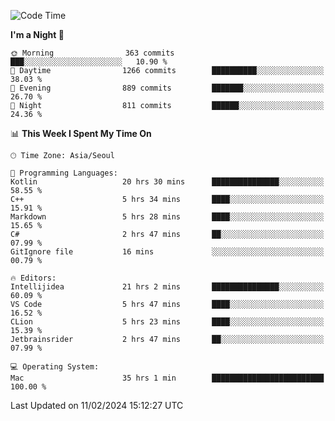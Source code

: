 <!--START_SECTION:waka-->
![Code Time](http://img.shields.io/badge/Code%20Time-329%20hrs%2044%20mins-blue)

**I'm a Night 🦉** 

```text
🌞 Morning                363 commits         ███░░░░░░░░░░░░░░░░░░░░░░   10.90 % 
🌆 Daytime                1266 commits        ██████████░░░░░░░░░░░░░░░   38.03 % 
🌃 Evening                889 commits         ███████░░░░░░░░░░░░░░░░░░   26.70 % 
🌙 Night                  811 commits         ██████░░░░░░░░░░░░░░░░░░░   24.36 % 
```


📊 **This Week I Spent My Time On** 

```text
🕑︎ Time Zone: Asia/Seoul

💬 Programming Languages: 
Kotlin                   20 hrs 30 mins      ███████████████░░░░░░░░░░   58.55 % 
C++                      5 hrs 34 mins       ████░░░░░░░░░░░░░░░░░░░░░   15.91 % 
Markdown                 5 hrs 28 mins       ████░░░░░░░░░░░░░░░░░░░░░   15.65 % 
C#                       2 hrs 47 mins       ██░░░░░░░░░░░░░░░░░░░░░░░   07.99 % 
GitIgnore file           16 mins             ░░░░░░░░░░░░░░░░░░░░░░░░░   00.79 % 

🔥 Editors: 
Intellijidea             21 hrs 2 mins       ███████████████░░░░░░░░░░   60.09 % 
VS Code                  5 hrs 47 mins       ████░░░░░░░░░░░░░░░░░░░░░   16.52 % 
CLion                    5 hrs 23 mins       ████░░░░░░░░░░░░░░░░░░░░░   15.39 % 
Jetbrainsrider           2 hrs 47 mins       ██░░░░░░░░░░░░░░░░░░░░░░░   07.99 % 

💻 Operating System: 
Mac                      35 hrs 1 min        █████████████████████████   100.00 % 
```


 Last Updated on 11/02/2024 15:12:27 UTC
<!--END_SECTION:waka-->
